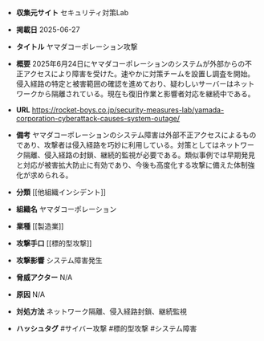 - **収集元サイト**
セキュリティ対策Lab

- **掲載日**
2025-06-27

- **タイトル**
ヤマダコーポレーション攻撃

- **概要**
2025年6月24日にヤマダコーポレーションのシステムが外部からの不正アクセスにより障害を受けた。速やかに対策チームを設置し調査を開始。侵入経路の特定と被害範囲の確認を進めており、疑わしいサーバーはネットワークから隔離されている。現在も復旧作業と影響者対応を継続中である。

- **URL**
https://rocket-boys.co.jp/security-measures-lab/yamada-corporation-cyberattack-causes-system-outage/

- **備考**
ヤマダコーポレーションのシステム障害は外部不正アクセスによるものであり、攻撃者は侵入経路を巧妙に利用している。対策としてはネットワーク隔離、侵入経路の封鎖、継続的監視が必要である。類似事例では早期発見と対応が被害拡大防止に有効であり、今後も高度化する攻撃に備えた体制強化が求められる。

- **分類**
[[他組織インシデント]]

- **組織名**
ヤマダコーポレーション

- **業種**
[[製造業]]

- **攻撃手口**
[[標的型攻撃]]

- **攻撃影響**
システム障害発生

- **脅威アクター**
N/A

- **原因**
N/A

- **対処方法**
ネットワーク隔離、侵入経路封鎖、継続監視

- **ハッシュタグ**
#サイバー攻撃 #標的型攻撃 #システム障害
